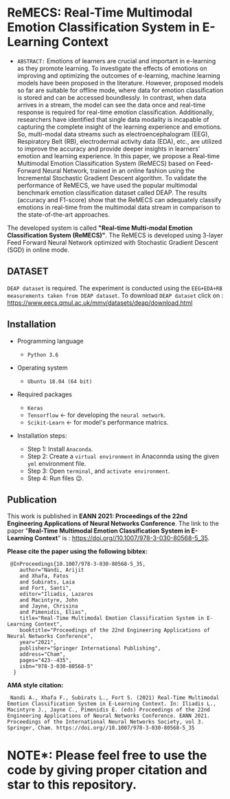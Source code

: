 # ReMECS: Real-Time Multimodal Emotion Classification System in E-Learning Context

- `ABSTRACT:` Emotions of learners are crucial and important in e-learning as they promote learning. To investigate the effects of emotions on improving and optimizing the outcomes of e-learning, machine learning models have been proposed in the literature. However, proposed models so far are suitable for offline mode, where data for emotion classification is stored and can be accessed boundlessly. In contrast, when data arrives in a stream, the model can see the data once and real-time response is required for real-time emotion classification. Additionally, researchers have identified that single data modality is incapable of capturing the complete insight of the learning experience and emotions. So, multi-modal data streams such as electroencephalogram (EEG), Respiratory Belt (RB), electrodermal activity data (EDA), etc., are utilized to improve the accuracy and provide deeper insights in learners’ emotion and learning experience. In this paper, we propose a Real-time Multimodal Emotion Classification System (ReMECS) based on Feed-Forward Neural Network, trained in an online fashion using the Incremental Stochastic Gradient Descent algorithm. To validate the performance of ReMECS, we have used the popular multimodal benchmark emotion classification dataset called DEAP. The results (accuracy and F1-score) show that the ReMECS can adequately classify emotions in real-time from the multimodal data stream in comparison to the state-of-the-art approaches.

The developed system is called **"Real-time Multi-modal Emotion Classification System (ReMECS)"**. The ReMECS is developed using 3-layer Feed Forward Neural Network optimized with Stochastic Gradient Descent (SGD) in online mode.

## DATASET
`DEAP dataset` is required. The experiment is conducted using the `EEG+EDA+RB measurements taken from DEAP dataset`. To download `DEAP dataset` click on : https://www.eecs.qmul.ac.uk/mmv/datasets/deap/download.html

## Installation 
- Programming language
  - `Python 3.6`

- Operating system
  - `Ubuntu 18.04 (64 bit)` 

- Required packages
  - `Keras` 
  - `Tensorflow` &#8592; for developing the `neural network`.
  - `Scikit-Learn` &#8592; for model's performance matrics. 
  
- Installation steps:
  - Step 1: Install `Anaconda`. 
  - Step 2: Create a `virtual environment` in Anaconnda using the given `yml` environment file.
  - Step 3: Open `terminal`, and `activate environment`.
  - Step 4: Run files :wink:.


## Publication
This work is published in **EANN 2021: Proceedings of the 22nd Engineering Applications of Neural Networks Conference**. The link to the paper "**Real-Time Multimodal Emotion Classification System in E-Learning Context**" is : https://doi.org//10.1007/978-3-030-80568-5_35.

  **Please cite the paper using the following bibtex:**


     @InProceedings{10.1007/978-3-030-80568-5_35,
        author="Nandi, Arijit
        and Xhafa, Fatos
        and Subirats, Laia
        and Fort, Santi",
        editor="Iliadis, Lazaros
        and Macintyre, John
        and Jayne, Chrisina
        and Pimenidis, Elias",
        title="Real-Time Multimodal Emotion Classification System in E-Learning Context",
        booktitle="Proceedings of the 22nd Engineering Applications of Neural Networks Conference",
        year="2021",
        publisher="Springer International Publishing",
        address="Cham",
        pages="423--435",
        isbn="978-3-030-80568-5"
      }

  **AMA style citation:**

     Nandi A., Xhafa F., Subirats L., Fort S. (2021) Real-Time Multimodal Emotion Classification System in E-Learning Context. In: Iliadis L., Macintyre J., Jayne C., Pimenidis E. (eds) Proceedings of the 22nd Engineering Applications of Neural Networks Conference. EANN 2021. Proceedings of the International Neural Networks Society, vol 3. Springer, Cham. https://doi.org//10.1007/978-3-030-80568-5_35



# NOTE*: Please feel free to use the code by giving proper citation and star to this repository.
